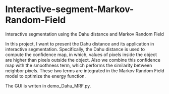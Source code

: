# Interactive-segment-Markov-Random-Field
Interactive segmentation using the Dahu distance and Markov Random Field

In this project, I want to present the Dahu distance and its application in interactive segmentation.
Specifically, the Dahu distance is used to compute the confidence map, in which, values of pixels
inside the object are higher than pixels outside the object.
Also we combine this confidence map with the smoothness term, which performs the similarity between 
neighbor pixels. These two terms are integrated in the Markov Random Field model to optimize the
energy function.

The GUI is writen in demo_Dahu_MRF.py.
